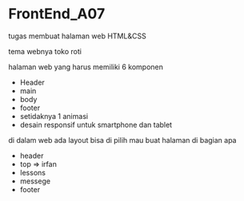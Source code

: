 # FrontEnd_A07
tugas membuat halaman web HTML&amp;CSS

tema webnya toko roti

halaman web yang harus memiliki 6 komponen
- Header
- main
- body
- footer
- setidaknya 1 animasi
- desain responsif untuk smartphone dan tablet

di dalam web ada layout
bisa di pilih mau buat halaman di bagian apa 
- header
- top       => irfan 
- lessons
- messege
- footer

